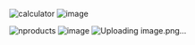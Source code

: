 ![calculator](https://github.com/DeepanshuAgarwal999/2100290130060/assets/95143999/16670543-7830-4939-b784-c624ba163d0d)
![image](https://github.com/DeepanshuAgarwal999/2100290130060/assets/95143999/918b1845-b8fc-4b3f-9403-c4ca91b61c30)

![nproducts](https://github.com/DeepanshuAgarwal999/2100290130060/assets/95143999/460c0166-9959-4abe-8778-9dde5e8e8f3b)
![image](https://github.com/DeepanshuAgarwal999/2100290130060/assets/95143999/01f56317-94c5-4e1b-9bb1-58eb4afbdb7a)
![Uploading image.png…]()


